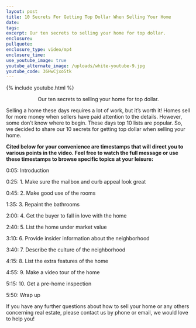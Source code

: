 ```yaml
---
layout: post
title: 10 Secrets For Getting Top Dollar When Selling Your Home
date:
tags:
excerpt: Our ten secrets to selling your home for top dollar.
enclosure:
pullquote:
enclosure_type: video/mp4
enclosure_time:
use_youtube_image: true
youtube_alternate_image: /uploads/white-youtube-9.jpg
youtube_code: 36HwCjxo5tk
---
```


{% include youtube.html %}<center>Our ten secrets to selling your home for top dollar.</center>

Selling a home these days requires a lot of work, but it’s worth it\! Homes sell for more money when sellers have paid attention to the details. However, some don’t know where to begin. These days top 10 lists are popular. So, we decided to share our 10 secrets for getting top dollar when selling your home.

**Cited below for your convenience are timestamps that will direct you to various points in the video. Feel free to watch the full message or use these timestamps to browse specific topics at your leisure:&nbsp;**

0:05: Introduction

0:25: 1. Make sure the mailbox and curb appeal look great

0:45: 2. Make good use of the rooms

1:35: 3. Repaint the bathrooms

2:00: 4. Get the buyer to fall in love with the home

2:40: 5. List the home under market value

3:10: 6. Provide insider information about the neighborhood

3:40: 7. Describe the culture of the neighborhood

4:15: 8. List the extra features of the home

4:55: 9. Make a video tour of the home

5:15: 10. Get a pre-home inspection

5:50: Wrap up

If you have any further questions about how to sell your home or any others concerning real estate, please contact us by phone or email, we would love to help you\!&nbsp;<br>&nbsp;